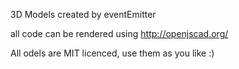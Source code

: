 3D Models created by eventEmitter

all code can be rendered using http://openjscad.org/

All odels are MIT licenced, use them as you like :)
